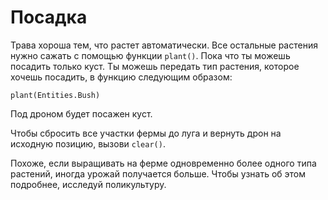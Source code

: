 # Посадка
Трава хороша тем, что растет автоматически. Все остальные растения нужно сажать с помощью функции `plant()`. Пока что ты можешь посадить только куст.
Ты можешь передать тип растения, которое хочешь посадить, в функцию следующим образом:

`plant(Entities.Bush)`

Под дроном будет посажен куст.

Чтобы сбросить все участки фермы до луга и вернуть дрон на исходную позицию, вызови `clear()`.

Похоже, если выращивать на ферме одновременно более одного типа растений, иногда урожай получается больше. Чтобы узнать об этом подробнее, исследуй поликультуру.